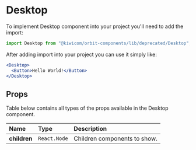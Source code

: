 # Desktop

To implement Desktop component into your project you'll need to add the import:

```jsx
import Desktop from "@kiwicom/orbit-components/lib/deprecated/Desktop";
```

After adding import into your project you can use it simply like:

```jsx
<Desktop>
  <Button>Hello World!</Button>
</Desktop>
```

## Props

Table below contains all types of the props available in the Desktop component.

| Name         | Type         | Description                  |
| :----------- | :----------- | :--------------------------- |
| **children** | `React.Node` | Children components to show. |
